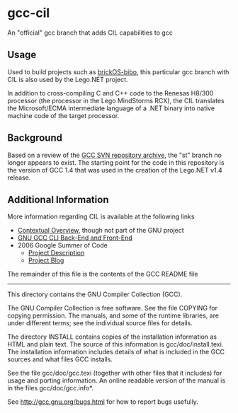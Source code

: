 # gcc-cil
An "official" gcc branch that adds CIL capabilities to gcc

## Usage
Used to build projects such as [brickOS-bibo](https://github.com/BrickBot/brickOS-bibo),
this particular gcc branch with CIL is also used by the Lego.NET project.

In addition to cross-compiling C and C++ code to the Renesas H8/300 processor
(the processor in the Lego MindStorms RCX),
the CIL translates the Microsoft/ECMA intermediate language of a .NET binary
into native machine code of the target processor.


## Background
Based on a review of the [GCC SVN repository archive](https://gcc.gnu.org/git/?p=gcc-old.git;a=heads),
the "st" branch no longer appears to exist.  The starting point for the code in this
repository is the version of GCC 1.4 that was used in the creation of the Lego.NET v1.4 release.


## Additional Information
More information regarding CIL is available at the following links
* [Contextual Overview](https://www.mono-project.com/archived/gcc4cil/), though not part of the GNU project
* [GNU GCC CLI Back-End and Front-End](https://gcc.gnu.org/projects/cli.html)
* 2006 Google Summer of Code
  - [Project Description](https://www.mono-project.com/archived/summer2006/#gcc-cil-backend)
  - [Project Blog](https://gcc-cil.blogspot.com)


The remainder of this file is the contents of the GCC README file

* * *

This directory contains the GNU Compiler Collection (GCC).

The GNU Compiler Collection is free software.  See the file COPYING
for copying permission.  The manuals, and some of the runtime
libraries, are under different terms; see the individual source files
for details.

The directory INSTALL contains copies of the installation information
as HTML and plain text.  The source of this information is
gcc/doc/install.texi.  The installation information includes details
of what is included in the GCC sources and what files GCC installs.

See the file gcc/doc/gcc.texi (together with other files that it
includes) for usage and porting information.  An online readable
version of the manual is in the files gcc/doc/gcc.info*.

See http://gcc.gnu.org/bugs.html for how to report bugs usefully.
